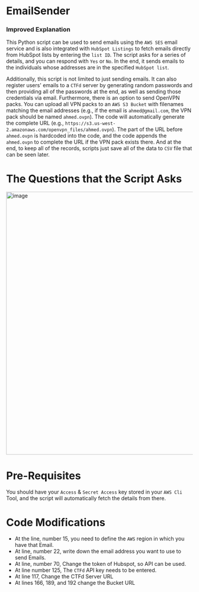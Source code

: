 # EmailSender

### Improved Explanation

This Python script can be used to send emails using the `AWS SES` email service and is also integrated with `HubSpot Listings` to fetch emails directly from HubSpot lists by entering the `list ID`. The script asks for a series of details, and you can respond with `Yes` or `No`. In the end, it sends emails to the individuals whose addresses are in the specified `HubSpot list`.

Additionally, this script is not limited to just sending emails. It can also register users' emails to a `CTFd` server by generating random passwords and then providing all of the passwords at the end, as well as sending those credentials via email. Furthermore, there is an option to send OpenVPN packs. You can upload all VPN packs to an `AWS S3 Bucket` with filenames matching the email addresses (e.g., if the email is `ahmed@gmail.com`, the VPN pack should be named `ahmed.ovpn`). The code will automatically generate the complete URL (e.g., `https://s3.us-west-2.amazonaws.com/openvpn_files/ahmed.ovpn`). The part of the URL before `ahmed.ovpn` is hardcoded into the code, and the code appends the `ahmed.ovpn` to complete the URL if the VPN pack exists there. And at the end, to keep all of the records, scripts just save all of the data to `CSV` file that can be seen later.

# The Questions that the Script Asks

<img width="709" alt="image" src="https://github.com/AhmedPinger/EmailSender/assets/90968663/21de8c52-369d-4023-9a7e-690f4ab13a2b">

# Pre-Requisites

You should have your `Access` & `Secret Access` key stored in your `AWS Cli` Tool, and the script will automatically fetch the details from there.

# Code Modifications

- At the line, number 15, you need to define the `AWS` region in which you have that Email.
- At line, number 22, write down the email address you want to use to send Emails.
- At line, number 70, Change the token of Hubspot, so API can be used.
- At line number 125, The `CTFd` API key needs to be entered.
- At line 117, Change the CTFd Server URL
- At lines 166, 189, and 192 change the Bucket URL
